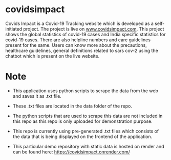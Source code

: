 # covidsimpact
Covids Impact is a Covid-19 Tracking website which is developed as a self-initiated project. The project is live on www.covidsimpact.com. This project shows the global statistics of covid-19 cases and India specific statistics for covid-19 cases. There are also helpline numbers and care guidelines present for the same. Users can know more about the precautions, healthcare guidelines, general definitions related to sars cov-2 using the chatbot which is present on the live website.

# Note
- This application uses python scripts to scrape the data from the web and saves it as .txt file.

- These .txt files are located in the data folder of the repo.

- The python scripts that are used to scrape this data are not included in this repo as this repo is only uploaded for demonstration purpose.

- This repo is currently using pre-generated .txt files which consists of the data that is being displayed on the frontend of the application.

- This particular demo repository with static data is hosted on render and can be found here: https://covidsimpact.onrender.com/
